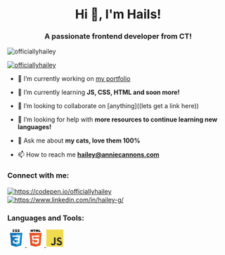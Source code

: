 <h1 align="center">Hi 👋, I'm Hails!</h1>
<h3 align="center">A passionate frontend developer from CT!</h3>

<p align="left"> <img src="https://komarev.com/ghpvc/?username=officiallyhaiely&label=Profile%20views&color=0e75b6&style=flat" alt="officiallyhailey" /> </p>

<p align="left"> <a href="https://github.com/ryo-ma/github-profile-trophy"><img src="https://github-profile-trophy.vercel.app/?username=officiallyhailey" alt="officiallyhailey" /></a> </p>

- 🔭 I’m currently working on [my portfolio](https://officiallyhailey.github.io/officiallyhailey/minimal.html)

- 🌱 I’m currently learning **JS, CSS, HTML and soon more!**

- 👯 I’m looking to collaborate on [anything]((lets get a link here))

- 🤝 I’m looking for help with **more resources to continue learning new languages!**

- 💬 Ask me about **my cats, love them 100%**

- 📫 How to reach me **hailey@anniecannons.com**

<h3 align="left">Connect with me:</h3>
<p align="left">
<a href="https://codepen.io/https://codepen.io/officiallyhailey" target="blank"><img align="center" src="https://raw.githubusercontent.com/rahuldkjain/github-profile-readme-generator/master/src/images/icons/Social/codepen.svg" alt="https://codepen.io/officiallyhailey" height="30" width="40" /></a>
<a href="https://linkedin.com/in/https://www.linkedin.com/in/hailey-g/" target="blank"><img align="center" src="https://raw.githubusercontent.com/rahuldkjain/github-profile-readme-generator/master/src/images/icons/Social/linked-in-alt.svg" alt="https://www.linkedin.com/in/hailey-g/" height="30" width="40" /></a>
</p>

<h3 align="left">Languages and Tools:</h3>
<p align="left"> <a href="https://www.w3schools.com/css/" target="_blank" rel="noreferrer"> <img src="https://raw.githubusercontent.com/devicons/devicon/master/icons/css3/css3-original-wordmark.svg" alt="css3" width="40" height="40"/> </a> <a href="https://www.w3.org/html/" target="_blank" rel="noreferrer"> <img src="https://raw.githubusercontent.com/devicons/devicon/master/icons/html5/html5-original-wordmark.svg" alt="html5" width="40" height="40"/> </a> <a href="https://developer.mozilla.org/en-US/docs/Web/JavaScript" target="_blank" rel="noreferrer"> <img src="https://raw.githubusercontent.com/devicons/devicon/master/icons/javascript/javascript-original.svg" alt="javascript" width="40" height="40"/> </a> </p>


